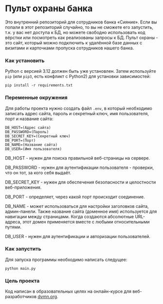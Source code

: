 # Пульт охраны банка

Это внутренний репозиторий для сотрудников банка «Сияние». Если вы попали в
этот репозиторий случайно, то вы не сможете его запустить, т.к. у вас нет
доступа к БД, но можете свободно использовать код вёрстки или посмотреть как
реализованы запросы к БД.
Пульт охраны - это сайт, который можно подключить к удалённой базе данных с
визитами и карточками пропуска сотрудников нашего банка.

### Как установить

Python c версией 3.12 должен быть уже установлен. 
Затем используйте `pip` (или `pip3`, есть конфликт с Python2) для установки зависимостей:
```
pip install -r requirements.txt
```

### Переменные окружения

Для работы проекта нужно создать файл `.env`, в который необходимо записать адрес сайта, пароль и секретный ключ, имя пользователя, порт и название сайта:
```
DB_HOST=(Адрес сайта)
DB_PASSWORD=(Пароль)
DB_SECRET_KEY=(Секретный ключ)
DB_PORT=(Порт)
DB_NAME=(Название сайта)
DB_USER=(Имя пользователя)
```

DB_HOST - нужен для поиска правильной веб-страницы на сервере. 

DB_PASSWORD - нужен для аутентификации пользователя - проверки, что он тот, за кого себя выдаёт.

DB_SECRET_KEY - нужен для обеспечения безопасности и целостности веб-приложения.

DB_PORT - определяет, через какой порт происходит соединение.

DB_NAME - может использоваться для настройки заголовков сайта, админ-панели. Также название сайта (доменное имя) используется для навигации между страницами. Когда создаются абсолютные URL-адреса, этот домен применяется вместе с любыми относительными путями.

DB_USER - нужен для аутентификации и авторизации пользователей.

### Как запустить

Для запуска программы необходимо написать следущее:
```
python main.py
```

### Цель проекта

Код написан в образовательных целях на онлайн-курсе для веб-разработчиков [dvmn.org](https://dvmn.org/).
